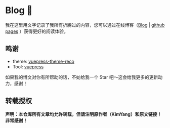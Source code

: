 # Blog 🤔

我在这里用文字记录了我所有折腾过的内容，您可以通过在线博客（[Blog](https://kimyang.cn) | [github pages](https://kimyangofcat.github.io/Blog/) ）获得更好的阅读体验。

<!--
同时您也可关注我的微信公众号来获得实时文章更新通知。
![二维码](https://pic-bed-1256389522.cos.ap-chengdu.myqcloud.com/info/binarycode.png)
-->

## 鸣谢

- theme: [vuepress-theme-reco](https://vuepress-theme-reco.recoluan.com/)
- Tool: [vuepress](https://v1.vuepress.vuejs.org/zh/theme/default-theme-config.html)

如果我的博文对你有所帮助的话，不妨给我一个 Star 吧～这会给我更多的更新动力，感谢！

## 转载授权

**声明：本仓库所有文章均允许转载，但请注明原作者（KimYang）和原文链接！非常感谢！**
